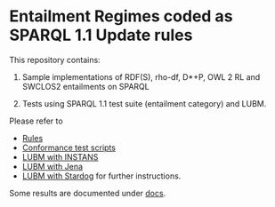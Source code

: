 # Entailment Regimes coded as SPARQL 1.1 Update rules

This repository contains:

1. Sample implementations of RDF(S), rho-df,
D*+P, OWL 2 RL and SWCLOS2 entailments on SPARQL

2. Tests using SPARQL 1.1 test suite (entailment category) and LUBM.

Please refer to
* [Rules](https://github.com/aaltodsg/instans-reasoning/tree/master/rules)
* [Conformance test scripts](https://github.com/aaltodsg/instans-reasoning/tree/master/tests/sparql11-entailment/scripts)
* [LUBM with INSTANS](https://github.com/aaltodsg/instans-reasoning/tree/master/tests/lubm/instans-test)
* [LUBM with Jena](https://github.com/aaltodsg/instans-reasoning/tree/master/tests/lubm/jena-test)
* [LUBM with Stardog](https://github.com/aaltodsg/instans-reasoning/tree/master/tests/lubm/stardog-test)
for further instructions.

Some results are documented under [docs](https://github.com/aaltodsg/instans-reasoning/tree/master/docs).
